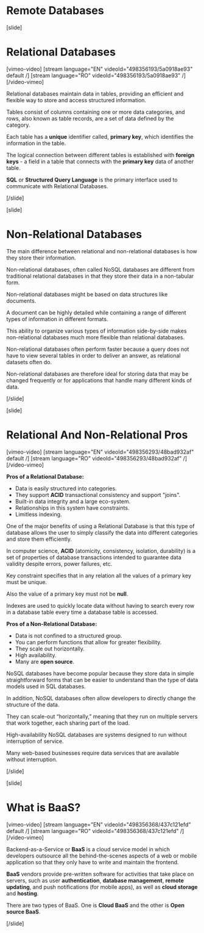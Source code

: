 # Remote Databases

[slide]

# Relational Databases

[vimeo-video]
[stream language="EN" videoId="498356193/5a0918ae93" default /]
[stream language="RO" videoId="498356193/5a0918ae93"  /]
[/video-vimeo]

Relational databases maintain data in tables, providing an efficient and flexible way to store and access structured information. 

Tables consist of columns containing one or more data categories, and rows, also known as table records, are a set of data defined by the category.

Each table has a **unique** identifier called, **primary key**, which identifies the information in the table.

The logical connection between different tables is established with  **foreign keys** -  a field in a table that connects with the **primary key** data of another table.

**SQL** or **Structured Query Language** is the primary interface used to communicate with Relational Databases.

[/slide]

[slide]

# Non-Relational Databases

The main difference between relational and non-relational databases is how they store their information.

Non-relational databases, often called NoSQL databases are different from traditional relational databases in that they store their data in a non-tabular form. 

Non-relational databases might be based on data structures like documents. 

A document can be highly detailed while containing a range of different types of information in different formats. 

This ability to organize various types of information side-by-side makes non-relational databases much more flexible than relational databases.

Non-relational databases often perform faster because a query does not have to view several tables in order to deliver an answer, as relational datasets often do. 

Non-relational databases are therefore ideal for storing data that may be changed frequently or for applications that handle many different kinds of data.

[/slide]

[slide]

# Relational And Non-Relational Pros

[vimeo-video]
[stream language="EN" videoId="498356293/48bad932af" default /]
[stream language="RO" videoId="498356293/48bad932af"  /]
[/video-vimeo]

**Pros of a Relational Database:**
- Data is easily structured into categories.
- They support **ACID** transactional consistency and support "joins".
- Built-in data integrity and a large eco-system.
- Relationships in this system have constraints.
- Limitless indexing.

One of the major benefits of using a Relational Database is that this type of database allows the user to simply classify the data into different categories and store them efficiently. 

In computer science, **ACID** (atomicity, consistency, isolation, durability) is a set of properties of database transactions intended to guarantee data validity despite errors, power failures, etc.

Key constraint specifies that in any relation all the values of a primary key must be unique.

Also the value of a primary key must not be **null**.

Indexes are used to quickly locate data without having to search every row in a database table every time a database table is accessed.

**Pros of a Non-Relational Database:**
- Data is not confined to a structured group.
- You can perform functions that allow for greater flexibility.
- They scale out horizontally.
- High availability.
- Many are **open source**.

NoSQL databases have become popular because they store data in simple straightforward forms that can be easier to understand than the type of data models used in SQL databases.

In addition, NoSQL databases often allow developers to directly change the structure of the data.

They can scale-out “horizontally,” meaning that they run on multiple servers that work together, each sharing part of the load.

High-availability NoSQL databases are systems designed to run without interruption of service. 

Many web-based businesses require data services that are available without interruption.

[/slide]

[slide]

# What is BaaS?

[vimeo-video]
[stream language="EN" videoId="498356368/437c121efd" default /]
[stream language="RO" videoId="498356368/437c121efd"  /]
[/video-vimeo]

Backend-as-a-Service or **BaaS** is a cloud service model in which developers outsource all the behind-the-scenes aspects of a web or mobile application so that they only have to write and maintain the frontend. 

**BaaS** vendors provide pre-written software for activities that take place on servers, such as user **authentication**, **database management**, **remote updating**, and push notifications (for mobile apps), as well as **cloud storage** and **hosting**.

There are two types of BaaS. One is **Cloud BaaS** and the other is **Open source BaaS**.

[/slide]